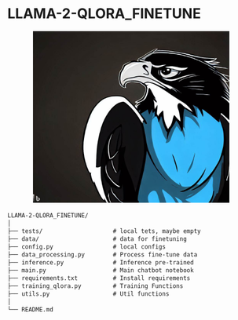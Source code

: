 # LLAMA-2-QLORA_FINETUNE
<p align="center">
<img src="https://github.com/Pareek-Yash/LLAMA-2-QLORA_FINETUNE/blob/main/assets/falcon_1.png?raw=true" alt="image" width="400" height="350" />
</p>

```
LLAMA-2-QLORA_FINETUNE/
│
├── tests/                    # local tets, maybe empty
├── data/                     # data for finetuning
├── config.py                 # local configs
├── data_processing.py        # Process fine-tune data
├── inference.py              # Inference pre-trained
├── main.py                   # Main chatbot notebook
├── requirements.txt          # Install requirements
├── training_qlora.py         # Training Functions
├── utils.py                  # Util functions
│
└── README.md
```
